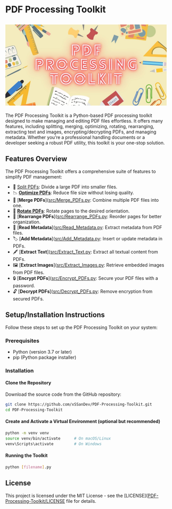# PDF Processing Toolkit

## ![PDF](PDF-Processing-Toolkit/banner/PDF%20Processing%20Toolkit.jpg)

The PDF Processing Toolkit is a Python-based PDF processing toolkit designed to make managing and editing PDF files effortless. It offers many features, including splitting, merging, optimizing, rotating, rearranging, extracting text and images, encrypting/decrypting PDFs, and managing metadata. Whether you’re a professional handling documents or a developer seeking a robust PDF utility, this toolkit is your one-stop solution.

## Features Overview

The PDF Processing Toolkit offers a comprehensive suite of features to simplify PDF management:

- 📄 [Split PDFs](https://github.com/xSSanDev/PDF-Processing-Toolkit/blob/master/PDF-Processing-Toolkit/%20src/Split_PDFs.py): Divide a large PDF into smaller files.
- 📉 [**Optimize PDFs**](https://github.com/xSSanDev/PDF-Processing-Toolkit/blob/master/PDF-Processing-Toolkit/%20src/Optimize_PDFs.py): Reduce file size without losing quality.
- 📑 [**Merge PDFs**]([src/Merge_PDFs.py](https://github.com/xSSanDev/PDF-Processing-Toolkit/blob/master/PDF-Processing-Toolkit/%20src/Merge_PDFs.py): Combine multiple PDF files into one.
- 🔄 [**Rotate PDFs**]([src/Rotate_PDFs.py](https://github.com/xSSanDev/PDF-Processing-Toolkit/blob/master/PDF-Processing-Toolkit/%20src/Rotate_PDFs.py)): Rotate pages to the desired orientation.
- 🔀 [**Rearrange PDFs**]([src/Rearrange_PDFs.py](https://github.com/xSSanDev/PDF-Processing-Toolkit/blob/master/PDF-Processing-Toolkit/%20src/Rearrange_PDFs.py): Reorder pages for better organization.
- 📝 [**Read Metadata**]([src/Read_Metadata.py](https://github.com/xSSanDev/PDF-Processing-Toolkit/blob/master/PDF-Processing-Toolkit/%20src/Read_Metadata.py): Extract metadata from PDF files.
- 🏷️ [**Add Metadata**]([src/Add_Metadata.py](https://github.com/xSSanDev/PDF-Processing-Toolkit/blob/master/PDF-Processing-Toolkit/%20src/Add_Metadata.py): Insert or update metadata in PDFs.
- 🖋️ [**Extract Text**]([src/Extract_Text.py](https://github.com/xSSanDev/PDF-Processing-Toolkit/blob/master/PDF-Processing-Toolkit/%20src/Extract_text.py): Extract all textual content from PDFs.
- 🖼️ [**Extract Images**]([src/Extract_Images.py](https://github.com/xSSanDev/PDF-Processing-Toolkit/blob/master/PDF-Processing-Toolkit/%20src/Extract_Images.py): Retrieve embedded images from PDF files.
- 🔒 [**Encrypt PDFs**]([src/Encrypt_PDFs.py](https://github.com/xSSanDev/PDF-Processing-Toolkit/blob/master/PDF-Processing-Toolkit/%20src/Encrypt_PDFs.py): Secure your PDF files with a password.
- 🔓 [**Decrypt PDFs**]([src/Decrypt_PDFs.py](https://github.com/xSSanDev/PDF-Processing-Toolkit/blob/master/PDF-Processing-Toolkit/%20src/Decrypt_PDFs.py): Remove encryption from secured PDFs.

## Setup/Installation Instructions

Follow these steps to set up the PDF Processing Toolkit on your system:

### Prerequisites

- Python (version 3.7 or later)
- pip (Python package installer)

### Installation

#### Clone the Repository

Download the source code from the GitHub repository:

```bash
git clone https://github.com/xSSanDev/PDF-Processing-Toolkit.git
cd PDF-Processing-Toolkit
```
#### Create and Activate a Virtual Environment (optional but recommended)
```bash
python -m venv venv
source venv/bin/activate      # On macOS/Linux
venv\Scripts\activate         # On Windows
```
#### Running the Toolkit
```bash
python [filename].py
```
## License

This project is licensed under the MIT License - 
see the [LICENSE]([PDF-Processing-Toolkit/LICENSE](https://github.com/xSSanDev/PDF-Processing-Toolkit/blob/master/PDF-Processing-Toolkit/LICENCE) file for details.
